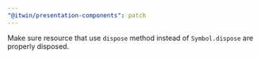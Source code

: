 ```yaml
---
"@itwin/presentation-components": patch
---
```


Make sure resource that use `dispose` method instead of `Symbol.dispose` are properly disposed.
